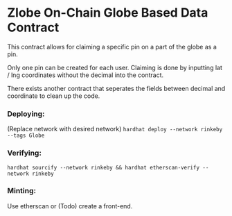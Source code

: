 # Zlobe On-Chain Globe Based Data Contract

This contract allows for claiming a specific pin on a part of the globe as a pin.

Only one pin can be created for each user. Claiming is done by inputting lat / lng coordinates without the decimal into the contract.

There exists another contract that seperates the fields between decimal and coordinate to clean up the code.

### Deploying:
(Replace network with desired network)
`hardhat deploy --network rinkeby --tags Globe`

### Verifying:
`hardhat sourcify --network rinkeby && hardhat etherscan-verify --network rinkeby`

### Minting:
Use etherscan or (Todo) create a front-end.

